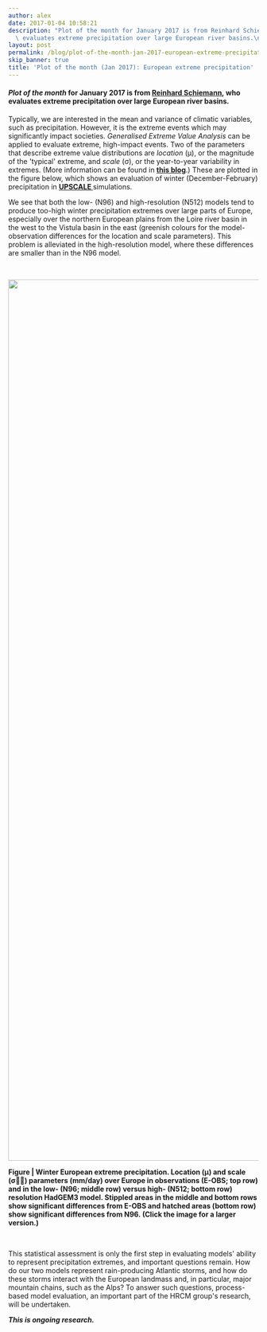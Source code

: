 ```yaml
---
author: alex
date: 2017-01-04 10:58:21
description: "Plot of the month for January 2017 is from Reinhard Schiemann,\_who\
  \ evaluates extreme precipitation over large European river basins.\n"
layout: post
permalink: /blog/plot-of-the-month-jan-2017-european-extreme-precipitation/
skip_banner: true
title: 'Plot of the month (Jan 2017): European extreme precipitation'
---
```


<h4><em><strong>Plot of the month</strong></em> for January 2017 is from <strong><a href="http://www.met.reading.ac.uk/~reinhard/home/">Reinhard Schiemann</a>,</strong> who evaluates extreme precipitation over large European river basins.</h4>
<p></p>
<p>Typically, we are interested in the mean and variance of climatic variables, such as precipitation. However, it is the extreme events which may significantly impact societies. <em>Generalised Extreme Value Analysis</em> can be applied to evaluate extreme, high-impact events. Two of the parameters that describe extreme value distributions are <em>location</em> (µ), or the magnitude of the 'typical' extreme, and <em>scale</em> (σ), or the year-to-year variability in extremes. (More information can be found in <a href="http://blogs.reading.ac.uk/weather-and-climate-at-reading/2016/characterising-extreme-event-occurrence/" target="_blank"><strong>this blog</strong></a>.) These are plotted in the figure below, which shows an evaluation of winter (December-February) precipitation in <a href="{{ site.baseurl }}/research/projects/upscale/"><strong>UPSCALE </strong></a>simulations.</p>
<p>We see that both the low- (N96) and high-resolution (N512) models tend to produce too-high winter precipitation extremes over large parts of Europe, especially over the northern European plains from the Loire river basin in the west to the Vistula basin in the east (greenish colours for the model-observation differences for the location and scale parameters). This problem is alleviated in the high-resolution model, where these differences are smaller than in the N96 model.</p>
<p> </p>
<p><a href="{{ site.baseurl }}/assets/media/uploads/Homepage_images/plot.imapb.djf.png"><img height="1771" src="{{ site.baseurl }}/assets/media/uploads/Homepage_images/plot.imapb.djf.png" width="1889"></a></p>
<p><strong>Figure | Winter European extreme precipitation. Location (µ) and scale (σ) parameters (mm/day) over Europe in observations (E-OBS; top row) and in the low- (N96; middle row) versus high- (N512; bottom row) resolution HadGEM3 model. Stippled areas in the middle and bottom rows show significant differences from E-OBS and hatched areas (bottom row) show significant differences from N96. <strong>(Click the image for a larger version.)</strong></strong></p>
<p><em><strong><br></strong></em></p>
<p>This statistical assessment is only the first step in evaluating models' ability to represent precipitation extremes, and important questions remain. How do our two models represent rain-producing Atlantic storms, and how do these storms interact with the European landmass and, in particular, major mountain chains, such as the Alps? To answer such questions, process-based model evaluation, an important part of the HRCM group's research, will be undertaken.</p>
<p><em><strong>This is ongoing research.</strong></em></p>
<p><em><strong><br></strong></em></p>
